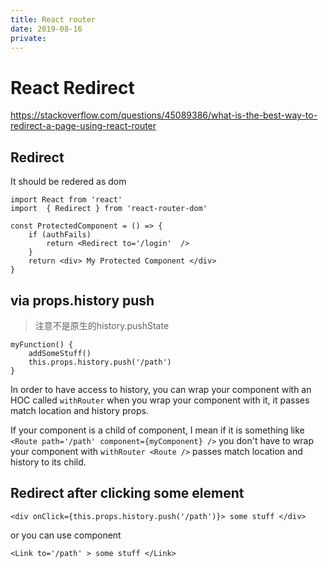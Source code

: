 ```yaml
---
title: React router
date: 2019-08-16
private:
---
```

# React Redirect
https://stackoverflow.com/questions/45089386/what-is-the-best-way-to-redirect-a-page-using-react-router

## Redirect
It should be redered as dom 

    import React from 'react'
    import  { Redirect } from 'react-router-dom'

    const ProtectedComponent = () => {
        if (authFails)
            return <Redirect to='/login'  />
        }
        return <div> My Protected Component </div>
    }

## via props.history push
> 注意不是原生的history.pushState


    myFunction() {
        addSomeStuff()
        this.props.history.push('/path')
    }

In order to have access to history, you can wrap your component with an HOC called `withRouter` when you wrap your component with it, it passes match location and history props. 

If your component is a child of <Route /> component, I mean if it is something like `<Route path='/path' component={myComponent} />` you don't have to wrap your component with `withRouter <Route />` passes match location and history to its child.

## Redirect after clicking some element

    <div onClick={this.props.history.push('/path')}> some stuff </div>

or you can use <Link /> component

    <Link to='/path' > some stuff </Link>